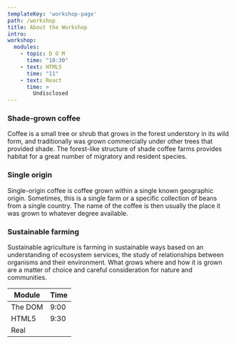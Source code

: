 ```yaml
---
templateKey: 'workshop-page'
path: /workshop
title: About the Workshop
intro:
workshop:
  modules:
    - topic: D O M
      time: "10:30"
    - text: HTML5
      time: "11"
    - text: React
      time: >
        Undisclosed
---
```

### Shade-grown coffee
Coffee is a small tree or shrub that grows in the forest understory in its wild form, and traditionally was grown commercially under other trees that provided shade. The forest-like structure of shade coffee farms provides habitat for a great number of migratory and resident species.

### Single origin
Single-origin coffee is coffee grown within a single known geographic origin. Sometimes, this is a single farm or a specific collection of beans from a single country. The name of the coffee is then usually the place it was grown to whatever degree available.

### Sustainable farming
Sustainable agriculture is farming in sustainable ways based on an understanding of ecosystem services, the study of relationships between organisms and their environment. What grows where and how it is grown are a matter of choice and careful consideration for nature and communities.

| Module  | Time  |
|---|---|
| The DOM | 9:00  |
|  HTML5 | 9:30  |
| Real |   |
